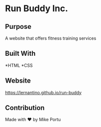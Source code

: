 # Run Buddy Inc.

## Purpose
A website that offers fitness training services

## Built With
*HTML
*CSS

## Website
https://lernantino.github.io/run-buddy

## Contribution 
Made with ❤️ by Mike Portu
